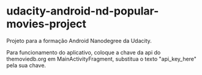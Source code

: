 # udacity-android-nd-popular-movies-project

Projeto para a formação Android Nanodegree da Udacity.

Para funcionamento do aplicativo, coloque a chave da api do themoviedb.org em MainActivityFragment, substitua o texto "api_key_here" pela sua chave.